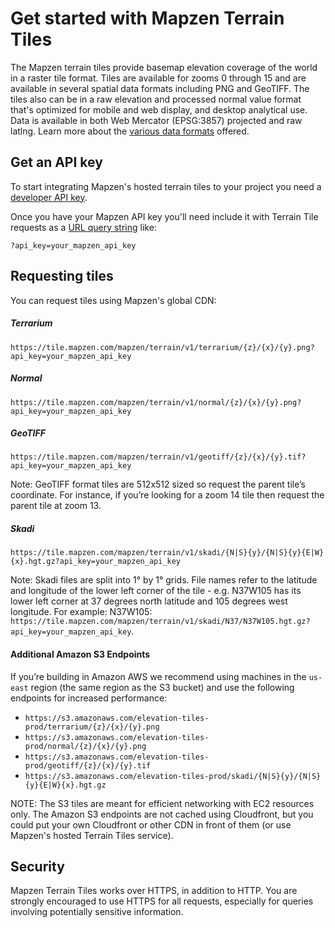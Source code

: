 # Get started with Mapzen Terrain Tiles

The Mapzen terrain tiles provide basemap elevation coverage of the world in a raster tile format. Tiles are available for zooms 0 through 15 and are available in several spatial data formats including PNG and GeoTIFF. The tiles also can be in a raw elevation and processed normal value format that's optimized for mobile and web display, and desktop analytical use. Data is available in both Web Mercator (EPSG:3857) projected and raw latlng. Learn more about the [various data formats](fileformats.md) offered.

## Get an API key

To start integrating Mapzen's hosted terrain tiles to your project you need a [developer API key](https://mapzen.com/documentation/overview/).

Once you have your Mapzen API key you'll need include it with Terrain Tile requests as a [URL query string](https://en.wikipedia.org/wiki/Query_string) like:

```
?api_key=your_mapzen_api_key
```

## Requesting tiles

You can request tiles using Mapzen's global CDN:

##### Terrarium

  `https://tile.mapzen.com/mapzen/terrain/v1/terrarium/{z}/{x}/{y}.png?api_key=your_mapzen_api_key`

##### Normal

  `https://tile.mapzen.com/mapzen/terrain/v1/normal/{z}/{x}/{y}.png?api_key=your_mapzen_api_key`

##### GeoTIFF

  `https://tile.mapzen.com/mapzen/terrain/v1/geotiff/{z}/{x}/{y}.tif?api_key=your_mapzen_api_key`

  Note: GeoTIFF format tiles are 512x512 sized so request the parent tile’s coordinate. For instance, if you’re looking for a zoom 14 tile then request the parent tile at zoom 13.

##### Skadi

  `https://tile.mapzen.com/mapzen/terrain/v1/skadi/{N|S}{y}/{N|S}{y}{E|W}{x}.hgt.gz?api_key=your_mapzen_api_key`
  
  Note: Skadi files are split into 1° by 1° grids. File names refer to the latitude and longitude of the lower left corner of the tile - e.g. N37W105 has its lower left corner at 37 degrees north latitude and 105 degrees west longitude. For example:  N37W105: `https://tile.mapzen.com/mapzen/terrain/v1/skadi/N37/N37W105.hgt.gz?api_key=your_mapzen_api_key`.

#### Additional Amazon S3 Endpoints

If you’re building in Amazon AWS we recommend using machines in the `us-east` region (the same region as the S3 bucket) and use the following endpoints for increased performance:

* `https://s3.amazonaws.com/elevation-tiles-prod/terrarium/{z}/{x}/{y}.png`
* `https://s3.amazonaws.com/elevation-tiles-prod/normal/{z}/{x}/{y}.png`
* `https://s3.amazonaws.com/elevation-tiles-prod/geotiff/{z}/{x}/{y}.tif`
* `https://s3.amazonaws.com/elevation-tiles-prod/skadi/{N|S}{y}/{N|S}{y}{E|W}{x}.hgt.gz`

NOTE: The S3 tiles are meant for efficient networking with EC2 resources only. The Amazon S3 endpoints are not cached using Cloudfront, but you could put your own Cloudfront or other CDN in front of them (or use Mapzen's hosted Terrain Tiles service).

## Security

Mapzen Terrain Tiles works over HTTPS, in addition to HTTP. You are strongly encouraged to use HTTPS for all requests, especially for queries involving potentially sensitive information.
